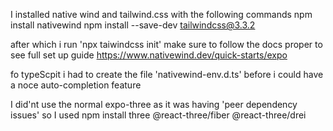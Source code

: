 I installed native wind and tailwind.css with the following commands
npm install nativewind
npm install --save-dev tailwindcss@3.3.2

after which i run 'npx taiwindcss init'
make sure to follow the docs proper to see full set up guide
https://www.nativewind.dev/quick-starts/expo

fo typeScpit i had to create the file 'nativewind-env.d.ts' before i could have a noce auto-completion feature

I did'nt use the normal expo-three as it was having 'peer dependency issues' so I used
npm install three @react-three/fiber @react-three/drei
